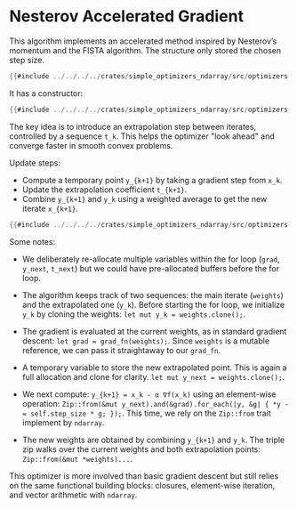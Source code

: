 # Nesterov Accelerated Gradient

This algorithm implements an accelerated method inspired by Nesterov’s momentum and the FISTA algorithm. The structure only stored the chosen step size.

```rust
{{#include ../../../../crates/simple_optimizers_ndarray/src/optimizers.rs:NAG_struct}}
```

It has a constructor:

```rust
{{#include ../../../../crates/simple_optimizers_ndarray/src/optimizers.rs:NAG_impl_new}}
```

The key idea is to introduce an extrapolation step between iterates, controlled by a sequence `t_k`. This helps the optimizer "look ahead" and converge faster in smooth convex problems.

Update steps:
- Compute a temporary point `y_{k+1}` by taking a gradient step from `x_k`.
- Update the extrapolation coefficient `t_{k+1}`.
- Combine `y_{k+1}` and `y_k` using a weighted average to get the new iterate `x_{k+1}`.

```rust
{{#include ../../../../crates/simple_optimizers_ndarray/src/optimizers.rs:NAG_impl_run}}
```

Some notes:

- We deliberately re-allocate multiple variables within the for loop (`grad`, `y_next`, `t_next`) but we could have pre-allocated buffers before the for loop.

- The algorithm keeps track of two sequences: the main iterate (`weights`) and the extrapolated one (`y_k`). Before starting the for loop, we initialize `y_k` by cloning the weights: `let mut y_k = weights.clone();`.

- The gradient is evaluated at the current weights, as in standard gradient descent: `let grad = grad_fn(weights);`. Since `weights` is a mutable reference, we can pass it straightaway to our `grad_fn`.
  
- A temporary variable to store the new extrapolated point. This is again a full allocation and clone for clarity. `let mut y_next = weights.clone();`.

- We next compute: `y_{k+1} = x_k - α ∇f(x_k)` using an element-wise operation: `Zip::from(&mut y_next).and(&grad).for_each(|y, &g| { *y -= self.step_size * g; });`. This time, we rely on the `Zip::from` trait implement by `ndarray`.
  
- The new weights are obtained by combining `y_{k+1}` and `y_k`. The triple zip walks over the current weights and both extrapolation points: `Zip::from(&mut *weights)...`.

This optimizer is more involved than basic gradient descent but still relies on the same functional building blocks: closures, element-wise iteration, and vector arithmetic with `ndarray`.